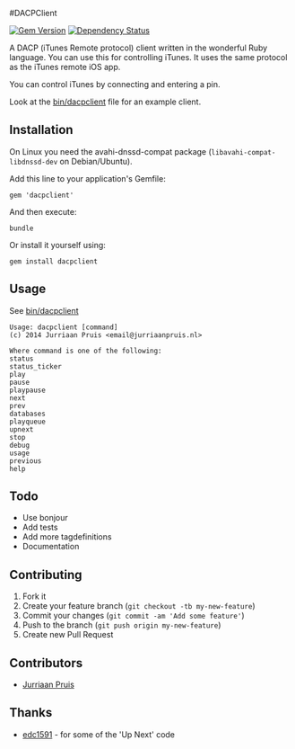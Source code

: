 #DACPClient

[![Gem Version](https://badge.fury.io/rb/dacpclient.png)](http://badge.fury.io/rb/dacpclient) [![Dependency Status](https://gemnasium.com/jurriaan/ruby-dacpclient.png)](https://gemnasium.com/jurriaan/ruby-dacpclient)

A DACP (iTunes Remote protocol) client written in the wonderful Ruby language.
You can use this for controlling iTunes. It uses the same protocol as the iTunes remote iOS app.

You can control iTunes by connecting and entering a pin. 

Look at the [bin/dacpclient](https://github.com/jurriaan/ruby-dacpclient/blob/master/bin/dacpclient) file for an example client.

## Installation

On Linux you need the avahi-dnssd-compat package (`libavahi-compat-libdnssd-dev` on Debian/Ubuntu).

Add this line to your application's Gemfile:

    gem 'dacpclient'

And then execute:

    bundle

Or install it yourself using:

    gem install dacpclient

## Usage

See [bin/dacpclient](https://github.com/jurriaan/ruby-dacpclient/blob/master/bin/dacpclient)

    Usage: dacpclient [command]
    (c) 2014 Jurriaan Pruis <email@jurriaanpruis.nl>

    Where command is one of the following:
    status
    status_ticker
    play
    pause
    playpause
    next
    prev
    databases
    playqueue
    upnext
    stop
    debug
    usage
    previous
    help

## Todo

- Use bonjour
- Add tests
- Add more tagdefinitions
- Documentation

## Contributing

1. Fork it
2. Create your feature branch (`git checkout -tb my-new-feature`)
3. Commit your changes (`git commit -am 'Add some feature'`)
4. Push to the branch (`git push origin my-new-feature`)
5. Create new Pull Request

## Contributors

- [Jurriaan Pruis](https://github.com/jurriaan)

## Thanks

- [edc1591](https://github.com/edc1591) - for some of the 'Up Next' code